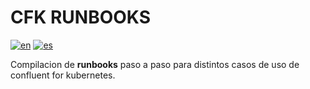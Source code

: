 # CFK RUNBOOKS

[![en](https://img.shields.io/badge/lang-en-red.svg)](https://github.com/ogomezso/cfk-runbooks/blob/master/README.md)
[![es](https://img.shields.io/badge/lang-es-yellow.svg)](https://github.com/ogomezso/cfk-runbooks/blob/master/README.es.md)

Compilacion de __runbooks__ paso a paso para distintos casos de uso de confluent for kubernetes.
